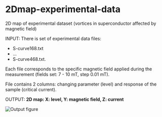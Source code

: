 # 2Dmap-experimental-data
2D map of experimental dataset (vortices in superconductor affected by magnetic field)

INPUT:
There is set of experimental data files: 

- S-curve168.txt 
- ...
- S-curve468.txt.

Each file corresponds to the specific magnetic field applied during the measurement (fields set: 7 - 10 mT, step 0.01 mT).

File contains 2 columns: changing parameter (level) and response of the sample (critical current).

OUTPUT:
__2D map: X: level, Y: magnetic field, Z: current__

![Output figure](https://github.com/andr-nau/2Dmap-vortex-experiment/blob/master/Final_2Dmap.png "Sample result")
